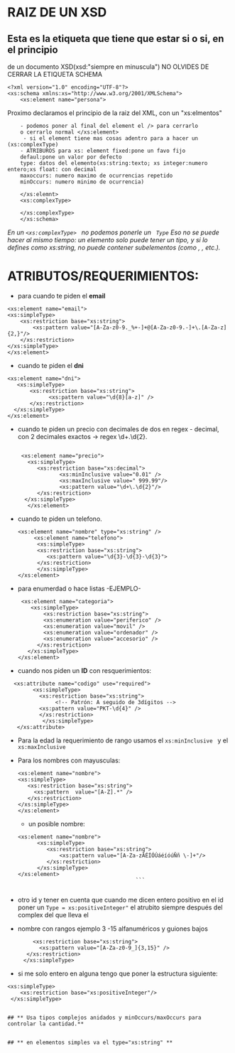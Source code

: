 # RAIZ DE UN XSD


## Esta es la etiqueta que tiene que estar si o si, en el principio
 de un documento XSD(xsd:"siempre en minuscula") NO OLVIDES DE CERRAR 
 LA ETIQUETA SCHEMA 






```
<?xml version="1.0" encoding="UTF-8"?>
<xs:schema xmlns:xs="http://www.w3.org/2001/XMLSchema">
    <xs:element name="persona">
```


 Proximo declaramos el principio de la raiz del XML, con un "xs:elmentos"
    
        - podemos poner al final del element el /> para cerrarlo
        o cerrarlo normal </xs:element> 
         - si el element tiene mas cosas adentro para a hacer un (xs:complexType)
        - ATRIBUROS para xs: element fixed:pone un favo fijo
        defaul:pone un valor por defecto
        type: datos del elemento(xs:string:texto; xs integer:numero entero;xs float: con decimal
        maxoccurs: numero maximo de ocurrencias repetido
        minOccurs: numero minimo de ocurrencia)


```
    </xs:elemnt>
    <xs:complexType>

    </xs:complexType>
    </xs:schema>
```


*En un ``<xs:complexType> `` no podemos ponerle un `` Type``
Eso no se puede hacer al mismo tiempo: un elemento solo puede tener un tipo, y si lo defines como xs:string, no puede contener subelementos (como <cliente>, <habitacion>, etc.).*

# ATRIBUTOS/REQUERIMIENTOS: 

   + para cuando te piden el **email**

 ```  
 <xs:element name="email">
<xs:simpleType>
     <xs:restriction base="xs:string">
         <xs:pattern value="[A-Za-z0-9._%+-]+@[A-Za-z0-9.-]+\.[A-Za-z]{2,}"/>
     </xs:restriction>
 </xs:simpleType>
 </xs:element> 
 ``` 

 * cuando te piden el **dni**
```
<xs:element name="dni">
   <xs:simpleType>
       <xs:restriction base="xs:string">
             <xs:pattern value="\d{8}[a-z]" />
       </xs:restriction>
  </xs:simpleType>
</xs:element>
```


* cuando te piden un precio con decimales de dos en regex - decimal, con 2 decimales exactos → regex \d+\.\d{2}.
  
  ```

   <xs:element name="precio">
     <xs:simpleType>
        <xs:restriction base="xs:decimal">
               <xs:minInclusive value="0.01" />
               <xs:maxInclusive value=" 999.99"/>
               <xs:pattern value="\d+\.\d{2}"/>
        </xs:restriction>
    </xs:simpleType>
     </xs:element>  
  ```

* cuando te piden un telefono.
   
   ```
   <xs:element name="nombre" type="xs:string" />
        <xs:element name="telefono">
         <xs:simpleType>
         <xs:restriction base="xs:string">
            <xs:pattern value="\d{3}-\d{3}-\d{3}">
         </xs:restriction>
         </xs:simpleType>             
  </xs:element>
  ```

* para enumerdad o hace listas -EJEMPLO-


  ```
   <xs:element name="categoria">
      <xs:simpleType>
          <xs:restriction base="xs:string">
          <xs:enumeration value="periferico" />
          <xs:enumeration value="movil" />
          <xs:enumeration value="ordenador" />
          <xs:enumeration value="accesorio" />
        </xs:restriction>
     </xs:simpleType>
  </xs:element>
  ```


 * cuando nos piden un **ID** con resquerimientos:

```
  <xs:attribute name="codigo" use="required">
        <xs:simpleType>
          <xs:restriction base="xs:string">
               <!-- Patrón: A seguido de 3dígitos -->
          <xs:pattern value="PKT-\d{4}" />
          </xs:restriction>
           </xs:simpleType>
   </xs:attribute>
   ``` 

* Para la edad la requerimiento de rango usamos el  ``xs:minInclusive `` y el `` xs:maxInclusive``
  

* Para los nombres con mayusculas:
   ```
  <xs:element name="nombre">                                        <xs:simpleType>
      <xs:restriction base="xs:string">
        <xs:pattern  value="[A-Z].*" />
      </xs:restriction>
  </xs:simpleType>
  </xs:element>
  
  ```

  * un posible nombre:
   
   ```
   <xs:element name="nombre">
         <xs:simpleType>
            <xs:restriction base="xs:string">
                <xs:pattern value="[A-Za-zÁÉÍÓÚáéíóúÑñ \-]+"/>
            </xs:restriction>
         </xs:simpleType>
   </xs:element>
                                        ```


* otro id y tener en cuenta que cuando me dicen entero positivo en el id poner un `` Type = xs:positiveInteger" `` el atrubito siempre después del complex del que lleva el 
* nombre con rangos ejemplo 3 -15 alfanuméricos y guiones bajos
```  <xs:simpleType>
        <xs:restriction base="xs:string">
          <xs:pattern value="[A-Za-z0-9_]{3,15}" />
      </xs:restriction>
     </xs:simpleType>
```
* si me solo entero en alguna tengo que poner la estructura siguiente: 

```
<xs:simpleType>
    <xs:restriction base="xs:positiveInteger"/>
 </xs:simpleType>


## ** Usa tipos complejos anidados y minOccurs/maxOccurs para controlar la cantidad.**


## ** en elementos simples va el type="xs:string" **

